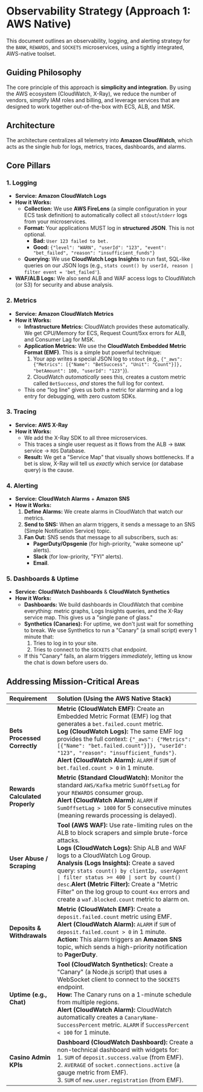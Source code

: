 # Observability Strategy (Approach 1: AWS Native)

This document outlines an observability, logging, and alerting strategy for the `BANK`, `REWARDS`, and `SOCKETS` microservices, using a tightly integrated, AWS-native toolset.

## Guiding Philosophy

The core principle of this approach is **simplicity and integration**. By using the AWS ecosystem (CloudWatch, X-Ray), we reduce the number of vendors, simplify IAM roles and billing, and leverage services that are designed to work together out-of-the-box with ECS, ALB, and MSK.


## Architecture

The architecture centralizes all telemetry into **Amazon CloudWatch**, which acts as the single hub for logs, metrics, traces, dashboards, and alarms.



## Core Pillars

### 1. Logging

* **Service:** **Amazon CloudWatch Logs**
* **How it Works:**
    * **Collection:** We use **AWS FireLens** (a simple configuration in your ECS task definition) to automatically collect all `stdout`/`stderr` logs from your microservices.
    * **Format:** Your applications MUST log in **structured JSON**. This is not optional.
        * **Bad:** `User 123 failed to bet.`
        * **Good:** `{"level": "WARN", "userId": "123", "event": "bet_failed", "reason": "insufficient_funds"}`
    * **Querying:** We use **CloudWatch Logs Insights** to run fast, SQL-like queries on our JSON logs (e.g., `stats count() by userId, reason | filter event = 'bet_failed'`).
* **WAF/ALB Logs:** We also send ALB and WAF access logs to CloudWatch (or S3) for security and abuse analysis.

### 2. Metrics

* **Service:** **Amazon CloudWatch Metrics**
* **How it Works:**
    * **Infrastructure Metrics:** CloudWatch provides these automatically. We get CPU/Memory for ECS, Request Count/5xx errors for ALB, and Consumer Lag for MSK.
    * **Application Metrics:** We use the **CloudWatch Embedded Metric Format (EMF)**. This is a simple but powerful technique:
        1.  Your app writes a special JSON log to `stdout` (e.g., `{"_aws": {"Metrics": [{"Name": "BetSuccess", "Unit": "Count"}]}, "betAmount": 100, "userId": "123"}`).
        2.  CloudWatch *automatically* sees this, creates a custom metric called `BetSuccess`, *and* stores the full log for context.
    * This one "log line" gives us both a metric for alarming and a log entry for debugging, with zero custom SDKs.

### 3. Tracing

* **Service:** **AWS X-Ray**
* **How it Works:**
    * We add the X-Ray SDK to all three microservices.
    * This traces a single user request as it flows from the ALB -> `BANK` service -> `RDS` Database.
    * **Result:** We get a "Service Map" that visually shows bottlenecks. If a bet is slow, X-Ray will tell us *exactly* which service (or database query) is the cause.

### 4. Alerting

* **Service:** **CloudWatch Alarms** + **Amazon SNS**
* **How it Works:**
    1.  **Define Alarms:** We create alarms in CloudWatch that watch our metrics.
    2.  **Send to SNS:** When an alarm triggers, it sends a message to an SNS (Simple Notification Service) topic.
    3.  **Fan Out:** SNS sends that message to all subscribers, such as:
        * **PagerDuty/Opsgenie** (for high-priority, "wake someone up" alerts).
        * **Slack** (for low-priority, "FYI" alerts).
        * **Email**.

### 5. Dashboards & Uptime

* **Service:** **CloudWatch Dashboards** & **CloudWatch Synthetics**
* **How it Works:**
    * **Dashboards:** We build dashboards in CloudWatch that combine everything: metric graphs, Logs Insights queries, and the X-Ray service map. This gives us a "single pane of glass."
    * **Synthetics (Canaries):** For uptime, we don't just wait for something to break. We use Synthetics to run a "Canary" (a small script) every 1 minute that:
        1.  Tries to log in to your site.
        2.  Tries to connect to the `SOCKETS` chat endpoint.
    * If this "Canary" fails, an alarm triggers *immediately*, letting us know the chat is down before users do.


## Addressing Mission-Critical Areas

| Requirement                     | Solution (Using the AWS Native Stack) |
|:--------------------------------| :--- |
| **Bets Processed Correctly**    | **Metric (CloudWatch EMF):** Create an Embedded Metric Format (EMF) log that generates a `bet.failed.count` metric.<br/>**Log (CloudWatch Logs):** The same EMF log provides the full context: `{"_aws": {"Metrics": [{"Name": "bet.failed.count"}]}, "userId": "123", "reason": "insufficient_funds"}`.<br/>**Alert (CloudWatch Alarm):** `ALARM` if `SUM` of `bet.failed.count > 0` in 1 minute. |
| **Rewards Calculated Properly** | **Metric (Standard CloudWatch):** Monitor the standard `AWS/Kafka` metric `SumOffsetLag` for your `REWARDS` consumer group.<br/>**Alert (CloudWatch Alarm):** `ALARM` if `SumOffsetLag > 1000` for 5 consecutive minutes (meaning rewards processing is delayed). |
| **User Abuse / Scraping**       | **Tool (AWS WAF):** Use rate-limiting rules on the ALB to block scrapers and simple brute-force attacks.<br/>**Logs (CloudWatch Logs):** Ship ALB and WAF logs to a CloudWatch Log Group.<br/>**Analysis (Logs Insights):** Create a saved query: `stats count() by clientIp, userAgent \| filter status >= 400 \| sort by count() desc`.<Gbr/>**Alert (Metric Filter):** Create a "Metric Filter" on the log group to count `4xx` errors and create a `waf.blocked.count` metric to alarm on. |
| **Deposits & Withdrawals**      | **Metric (CloudWatch EMF):** Create a `deposit.failed.count` metric using EMF.<br/>**Alert (CloudWatch Alarm):** `ALARM` if `SUM` of `deposit.failed.count > 0` in 1 minute. <br/>**Action:** This alarm triggers an **Amazon SNS** topic, which sends a high-priority notification to **PagerDuty**. |
| **Uptime (e.g., Chat)**         | **Tool (CloudWatch Synthetics):** Create a "Canary" (a Node.js script) that uses a WebSocket client to connect to the `SOCKETS` endpoint.<br/>**How:** The Canary runs on a 1-minute schedule from multiple regions.<br/>**Alert (CloudWatch Alarm):** CloudWatch automatically creates a `CanaryName-SuccessPercent` metric. `ALARM` if `SuccessPercent < 100` for 1 minute. |
| **Casino Admin KPIs**           | **Dashboard (CloudWatch Dashboard):** Create a non-technical dashboard with widgets for:<br/> 1. `SUM` of `deposit.success.value` (from EMF).<br/> 2. `AVERAGE` of `socket.connections.active` (a gauge metric from EMF).<br/> 3. `SUM` of `new.user.registration` (from EMF). |